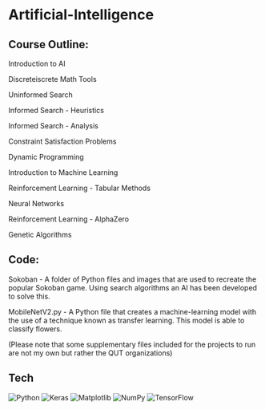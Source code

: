 # Artificial-Intelligence

## Course Outline:
Introduction to AI

Discreteiscrete Math Tools

Uninformed Search

Informed Search - Heuristics

Informed Search - Analysis

Constraint Satisfaction Problems

Dynamic Programming

Introduction to Machine Learning

Reinforcement Learning - Tabular Methods

Neural Networks

Reinforcement Learning - AlphaZero

Genetic Algorithms

## Code:
Sokoban - A folder of Python files and images that are used to recreate the popular Sokoban game. Using search algorithms an AI has been developed to solve this.

MobileNetV2.py - A Python file that creates a machine-learning model with the use of a technique known as transfer learning. This model is able to classify flowers.

(Please note that some supplementary files included for the projects to run are not my own but rather the QUT organizations)

## Tech
![Python](https://img.shields.io/badge/python-3670A0?style=for-the-badge&logo=python&logoColor=ffdd54)
![Keras](https://img.shields.io/badge/Keras-%23D00000.svg?style=for-the-badge&logo=Keras&logoColor=white)
![Matplotlib](https://img.shields.io/badge/Matplotlib-%23ffffff.svg?style=for-the-badge&logo=Matplotlib&logoColor=black)
![NumPy](https://img.shields.io/badge/numpy-%23013243.svg?style=for-the-badge&logo=numpy&logoColor=white)
![TensorFlow](https://img.shields.io/badge/TensorFlow-%23FF6F00.svg?style=for-the-badge&logo=TensorFlow&logoColor=white)
